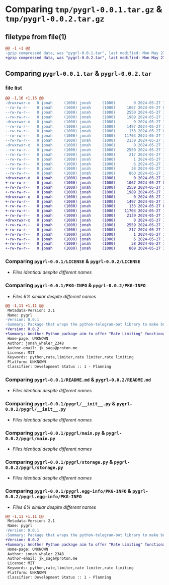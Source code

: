 # Comparing `tmp/pygrl-0.0.1.tar.gz` & `tmp/pygrl-0.0.2.tar.gz`

## filetype from file(1)

```diff
@@ -1 +1 @@
-gzip compressed data, was "pygrl-0.0.1.tar", last modified: Mon May 27 10:36:30 2024, max compression
+gzip compressed data, was "pygrl-0.0.2.tar", last modified: Mon May 27 10:38:14 2024, max compression
```

## Comparing `pygrl-0.0.1.tar` & `pygrl-0.0.2.tar`

### file list

```diff
@@ -1,16 +1,16 @@
-drwxrwxr-x   0 jonah     (1000) jonah     (1000)        0 2024-05-27 10:36:30.780146 pygrl-0.0.1/
--rw-rw-r--   0 jonah     (1000) jonah     (1000)     1067 2024-05-27 07:20:34.000000 pygrl-0.0.1/LICENSE
--rw-rw-r--   0 jonah     (1000) jonah     (1000)     2550 2024-05-27 10:36:30.780146 pygrl-0.0.1/PKG-INFO
--rw-rw-r--   0 jonah     (1000) jonah     (1000)     1989 2024-05-27 10:35:53.000000 pygrl-0.0.1/README.md
-drwxrwxr-x   0 jonah     (1000) jonah     (1000)        0 2024-05-27 10:36:30.776146 pygrl-0.0.1/pygrl/
--rw-rw-r--   0 jonah     (1000) jonah     (1000)     1497 2024-05-27 10:34:31.000000 pygrl-0.0.1/pygrl/__init__.py
--rw-rw-r--   0 jonah     (1000) jonah     (1000)      133 2024-05-27 09:32:59.000000 pygrl-0.0.1/pygrl/custom_exception.py
--rw-rw-r--   0 jonah     (1000) jonah     (1000)    11703 2024-05-27 10:17:36.000000 pygrl-0.0.1/pygrl/main.py
--rw-rw-r--   0 jonah     (1000) jonah     (1000)     2139 2024-05-27 10:13:10.000000 pygrl-0.0.1/pygrl/storage.py
-drwxrwxr-x   0 jonah     (1000) jonah     (1000)        0 2024-05-27 10:36:30.780146 pygrl-0.0.1/pygrl.egg-info/
--rw-rw-r--   0 jonah     (1000) jonah     (1000)     2550 2024-05-27 10:36:30.000000 pygrl-0.0.1/pygrl.egg-info/PKG-INFO
--rw-rw-r--   0 jonah     (1000) jonah     (1000)      217 2024-05-27 10:36:30.000000 pygrl-0.0.1/pygrl.egg-info/SOURCES.txt
--rw-rw-r--   0 jonah     (1000) jonah     (1000)        1 2024-05-27 10:36:30.000000 pygrl-0.0.1/pygrl.egg-info/dependency_links.txt
--rw-rw-r--   0 jonah     (1000) jonah     (1000)        6 2024-05-27 10:36:30.000000 pygrl-0.0.1/pygrl.egg-info/top_level.txt
--rw-rw-r--   0 jonah     (1000) jonah     (1000)       38 2024-05-27 10:36:30.780146 pygrl-0.0.1/setup.cfg
--rw-rw-r--   0 jonah     (1000) jonah     (1000)      860 2024-05-27 10:34:12.000000 pygrl-0.0.1/setup.py
+drwxrwxr-x   0 jonah     (1000) jonah     (1000)        0 2024-05-27 10:38:14.924838 pygrl-0.0.2/
+-rw-rw-r--   0 jonah     (1000) jonah     (1000)     1067 2024-05-27 07:20:34.000000 pygrl-0.0.2/LICENSE
+-rw-rw-r--   0 jonah     (1000) jonah     (1000)     2559 2024-05-27 10:38:14.924838 pygrl-0.0.2/PKG-INFO
+-rw-rw-r--   0 jonah     (1000) jonah     (1000)     1989 2024-05-27 10:35:53.000000 pygrl-0.0.2/README.md
+drwxrwxr-x   0 jonah     (1000) jonah     (1000)        0 2024-05-27 10:38:14.924838 pygrl-0.0.2/pygrl/
+-rw-rw-r--   0 jonah     (1000) jonah     (1000)     1497 2024-05-27 10:34:31.000000 pygrl-0.0.2/pygrl/__init__.py
+-rw-rw-r--   0 jonah     (1000) jonah     (1000)      133 2024-05-27 09:32:59.000000 pygrl-0.0.2/pygrl/custom_exception.py
+-rw-rw-r--   0 jonah     (1000) jonah     (1000)    11703 2024-05-27 10:17:36.000000 pygrl-0.0.2/pygrl/main.py
+-rw-rw-r--   0 jonah     (1000) jonah     (1000)     2139 2024-05-27 10:13:10.000000 pygrl-0.0.2/pygrl/storage.py
+drwxrwxr-x   0 jonah     (1000) jonah     (1000)        0 2024-05-27 10:38:14.924838 pygrl-0.0.2/pygrl.egg-info/
+-rw-rw-r--   0 jonah     (1000) jonah     (1000)     2559 2024-05-27 10:38:14.000000 pygrl-0.0.2/pygrl.egg-info/PKG-INFO
+-rw-rw-r--   0 jonah     (1000) jonah     (1000)      217 2024-05-27 10:38:14.000000 pygrl-0.0.2/pygrl.egg-info/SOURCES.txt
+-rw-rw-r--   0 jonah     (1000) jonah     (1000)        1 2024-05-27 10:38:14.000000 pygrl-0.0.2/pygrl.egg-info/dependency_links.txt
+-rw-rw-r--   0 jonah     (1000) jonah     (1000)        6 2024-05-27 10:38:14.000000 pygrl-0.0.2/pygrl.egg-info/top_level.txt
+-rw-rw-r--   0 jonah     (1000) jonah     (1000)       38 2024-05-27 10:38:14.924838 pygrl-0.0.2/setup.cfg
+-rw-rw-r--   0 jonah     (1000) jonah     (1000)      869 2024-05-27 10:38:10.000000 pygrl-0.0.2/setup.py
```

### Comparing `pygrl-0.0.1/LICENSE` & `pygrl-0.0.2/LICENSE`

 * *Files identical despite different names*

### Comparing `pygrl-0.0.1/PKG-INFO` & `pygrl-0.0.2/PKG-INFO`

 * *Files 6% similar despite different names*

```diff
@@ -1,11 +1,11 @@
 Metadata-Version: 2.1
 Name: pygrl
-Version: 0.0.1
-Summary: Package that wraps the python-telegram-bot library to make broadcasting easier.
+Version: 0.0.2
+Summary: Another Python package aim to offer "Rate Limiting" functionality for general use cases.
 Home-page: UNKNOWN
 Author: jonah_whaler_2348
 Author-email: jk_saga@proton.me
 License: MIT
 Keywords: python,rate,limiter,rate limiter,rate limiting
 Platform: UNKNOWN
 Classifier: Development Status :: 1 - Planning
```

### Comparing `pygrl-0.0.1/README.md` & `pygrl-0.0.2/README.md`

 * *Files identical despite different names*

### Comparing `pygrl-0.0.1/pygrl/__init__.py` & `pygrl-0.0.2/pygrl/__init__.py`

 * *Files identical despite different names*

### Comparing `pygrl-0.0.1/pygrl/main.py` & `pygrl-0.0.2/pygrl/main.py`

 * *Files identical despite different names*

### Comparing `pygrl-0.0.1/pygrl/storage.py` & `pygrl-0.0.2/pygrl/storage.py`

 * *Files identical despite different names*

### Comparing `pygrl-0.0.1/pygrl.egg-info/PKG-INFO` & `pygrl-0.0.2/pygrl.egg-info/PKG-INFO`

 * *Files 6% similar despite different names*

```diff
@@ -1,11 +1,11 @@
 Metadata-Version: 2.1
 Name: pygrl
-Version: 0.0.1
-Summary: Package that wraps the python-telegram-bot library to make broadcasting easier.
+Version: 0.0.2
+Summary: Another Python package aim to offer "Rate Limiting" functionality for general use cases.
 Home-page: UNKNOWN
 Author: jonah_whaler_2348
 Author-email: jk_saga@proton.me
 License: MIT
 Keywords: python,rate,limiter,rate limiter,rate limiting
 Platform: UNKNOWN
 Classifier: Development Status :: 1 - Planning
```

